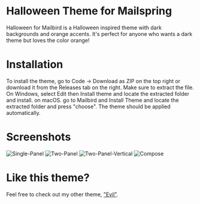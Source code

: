 # Halloween Theme for Mailspring
Halloween for Mailbird is a Halloween inspired theme with dark backgrounds and orange accents. It's perfect for anyone who wants a dark theme but loves the color orange!

# Installation
To install the theme, go to Code -> Download as ZIP on the top right or download it from the Releases tab on the right. Make sure to extract the file. On Windows, select Edit then Install theme and locate the extracted folder and install. on macOS. go to Mailbird and Install Theme and locate the extracted folder and press "choose". The theme should be applied automatically.

# Screenshots
![Single-Panel](https://github.com/isak-dombestein/halloween-mailbird/blob/main/screenshot/Halloween-SinglePanel.png)
![Two-Panel](https://github.com/isak-dombestein/halloween-mailbird/blob/main/screenshot/Halloween-TwoPanel.png)
![Two-Panel-Vertical](https://github.com/isak-dombestein/halloween-mailbird/blob/main/screenshot/Halloween-TwoPanelVertical)
![Compose](https://github.com/isak-dombestein/halloween-mailbird/blob/main/screenshot/Halloween-Compose)

# Like this theme?
Feel free to check out my other theme, ["Evil"](https://github.com/isak-dombestein/evil-mailbird).
